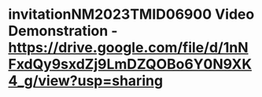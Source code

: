 # invitationNM2023TMID06900                                                                                                                                                                                                                                                                                                                                                                  Video Demonstration - https://drive.google.com/file/d/1nNFxdQy9sxdZj9LmDZQOBo6Y0N9XK4_g/view?usp=sharing
